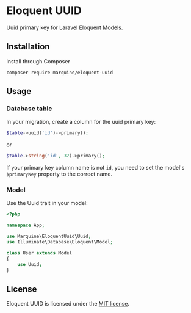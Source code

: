 # Eloquent UUID
Uuid primary key for Laravel Eloquent Models.

## Installation
Install through Composer
```
composer require marquine/eloquent-uuid
```

## Usage
### Database table
In your migration, create a column for the uuid primary key:
```php
$table->uuid('id')->primary();
```
or
```php
$table->string('id', 32)->primary();
```
If your primary key column name is not `id`, you need to set the model's `$primaryKey` property to the correct name.

### Model
Use the Uuid trait in your model:
```php
<?php

namespace App;

use Marquine\EloquentUuid\Uuid;
use Illuminate\Database\Eloquent\Model;

class User extends Model
{
    use Uuid;
}
```

## License
Eloquent UUID is licensed under the [MIT license](http://opensource.org/licenses/MIT).
